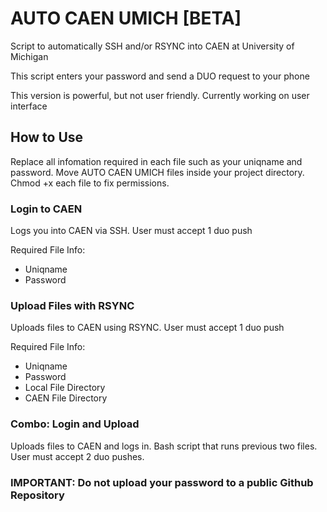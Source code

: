 # AUTO CAEN UMICH [BETA]
Script to automatically SSH and/or RSYNC into CAEN at University of Michigan

This script enters your password and send a DUO request to your phone

This version is powerful, but not user friendly. Currently working on user interface

## How to Use

Replace all infomation required in each file such as your uniqname and password.  Move AUTO CAEN UMICH files inside your project directory.  Chmod +x each file to fix permissions.

### Login to CAEN

Logs you into CAEN via SSH.  User must accept 1 duo push 

Required File Info: 
- Uniqname  
- Password

### Upload Files with RSYNC

Uploads files to CAEN using RSYNC.  User must accept 1 duo push

Required File Info: 
- Uniqname  
- Password
- Local File Directory
- CAEN File Directory 

### Combo: Login and Upload

Uploads files to CAEN and logs in.  Bash script that runs previous two files.  User must accept 2 duo pushes.


### IMPORTANT: Do not upload your password to a public Github Repository 
